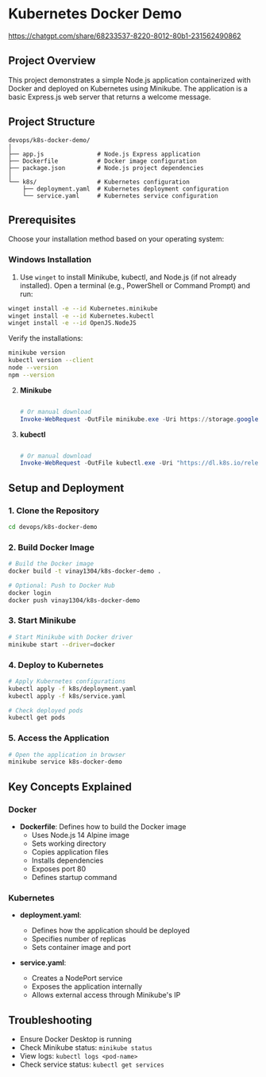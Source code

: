 # Kubernetes Docker Demo

https://chatgpt.com/share/68233537-8220-8012-80b1-231562490862

## Project Overview

This project demonstrates a simple Node.js application containerized with Docker and deployed on Kubernetes using Minikube. The application is a basic Express.js web server that returns a welcome message.

## Project Structure

```
devops/k8s-docker-demo/
│
├── app.js               # Node.js Express application
├── Dockerfile           # Docker image configuration
├── package.json         # Node.js project dependencies
│
└── k8s/                 # Kubernetes configuration
    ├── deployment.yaml  # Kubernetes deployment configuration
    └── service.yaml     # Kubernetes service configuration
```

## Prerequisites

Choose your installation method based on your operating system:

### Windows Installation

1. Use `winget` to install Minikube, kubectl, and Node.js (if not already installed). Open a terminal (e.g., PowerShell or Command Prompt) and run:

```bash
winget install -e --id Kubernetes.minikube
winget install -e --id Kubernetes.kubectl
winget install -e --id OpenJS.NodeJS
```

Verify the installations:

```bash
minikube version
kubectl version --client
node --version
npm --version
```


2. **Minikube**
   ```powershell

   # Or manual download
   Invoke-WebRequest -OutFile minikube.exe -Uri https://storage.googleapis.com/minikube/releases/latest/minikube-windows-amd64.exe
   ```

3. **kubectl**
   ```powershell

   # Or manual download
   Invoke-WebRequest -OutFile kubectl.exe -Uri "https://dl.k8s.io/release/$(Invoke-WebRequest -Uri https://dl.k8s.io/release/stable.txt -UseBasicParsing)/bin/windows/amd64/kubectl.exe"
   ```

## Setup and Deployment

### 1. Clone the Repository
```bash
cd devops/k8s-docker-demo
```

### 2. Build Docker Image
```bash
# Build the Docker image
docker build -t vinay1304/k8s-docker-demo .

# Optional: Push to Docker Hub
docker login
docker push vinay1304/k8s-docker-demo
```

### 3. Start Minikube
```bash
# Start Minikube with Docker driver
minikube start --driver=docker
```

### 4. Deploy to Kubernetes
```bash
# Apply Kubernetes configurations
kubectl apply -f k8s/deployment.yaml
kubectl apply -f k8s/service.yaml

# Check deployed pods
kubectl get pods
```

### 5. Access the Application
```bash
# Open the application in browser
minikube service k8s-docker-demo
```

## Key Concepts Explained

### Docker
- **Dockerfile**: Defines how to build the Docker image
  - Uses Node.js 14 Alpine image
  - Sets working directory
  - Copies application files
  - Installs dependencies
  - Exposes port 80
  - Defines startup command

### Kubernetes
- **deployment.yaml**: 
  - Defines how the application should be deployed
  - Specifies number of replicas
  - Sets container image and port

- **service.yaml**:
  - Creates a NodePort service
  - Exposes the application internally
  - Allows external access through Minikube's IP

## Troubleshooting

- Ensure Docker Desktop is running
- Check Minikube status: `minikube status`
- View logs: `kubectl logs <pod-name>`
- Check service status: `kubectl get services`
